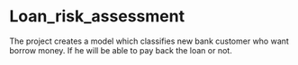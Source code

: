 # Loan_risk_assessment
The project creates a model which classifies new bank customer who want borrow money. If he will be able to pay back the loan or not. 
